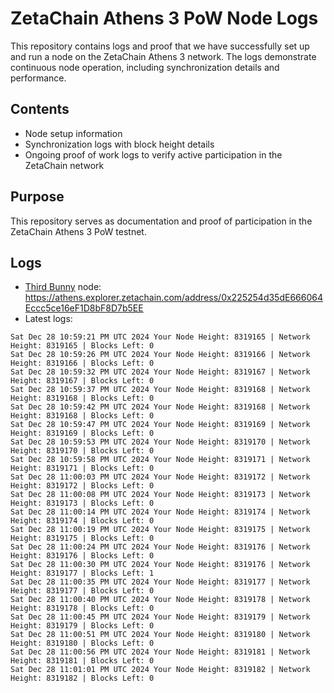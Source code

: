 # ZetaChain Athens 3 PoW Node Logs
This repository contains logs and proof that we have successfully set up and run a node on the ZetaChain Athens 3 network. The logs demonstrate continuous node operation, including synchronization details and performance.

## Contents
- Node setup information
- Synchronization logs with block height details
- Ongoing proof of work logs to verify active participation in the ZetaChain network

## Purpose
This repository serves as documentation and proof of participation in the ZetaChain Athens 3 PoW testnet.

## Logs

- [Third Bunny](https://thirdbunny.xyz/) node: https://athens.explorer.zetachain.com/address/0x225254d35dE666064Eccc5ce16eF1D8bF8D7b5EE
- Latest logs:
```
Sat Dec 28 10:59:21 PM UTC 2024 Your Node Height: 8319165 | Network Height: 8319165 | Blocks Left: 0
Sat Dec 28 10:59:26 PM UTC 2024 Your Node Height: 8319166 | Network Height: 8319166 | Blocks Left: 0
Sat Dec 28 10:59:32 PM UTC 2024 Your Node Height: 8319167 | Network Height: 8319167 | Blocks Left: 0
Sat Dec 28 10:59:37 PM UTC 2024 Your Node Height: 8319168 | Network Height: 8319168 | Blocks Left: 0
Sat Dec 28 10:59:42 PM UTC 2024 Your Node Height: 8319168 | Network Height: 8319168 | Blocks Left: 0
Sat Dec 28 10:59:47 PM UTC 2024 Your Node Height: 8319169 | Network Height: 8319169 | Blocks Left: 0
Sat Dec 28 10:59:53 PM UTC 2024 Your Node Height: 8319170 | Network Height: 8319170 | Blocks Left: 0
Sat Dec 28 10:59:58 PM UTC 2024 Your Node Height: 8319171 | Network Height: 8319171 | Blocks Left: 0
Sat Dec 28 11:00:03 PM UTC 2024 Your Node Height: 8319172 | Network Height: 8319172 | Blocks Left: 0
Sat Dec 28 11:00:08 PM UTC 2024 Your Node Height: 8319173 | Network Height: 8319173 | Blocks Left: 0
Sat Dec 28 11:00:14 PM UTC 2024 Your Node Height: 8319174 | Network Height: 8319174 | Blocks Left: 0
Sat Dec 28 11:00:19 PM UTC 2024 Your Node Height: 8319175 | Network Height: 8319175 | Blocks Left: 0
Sat Dec 28 11:00:24 PM UTC 2024 Your Node Height: 8319176 | Network Height: 8319176 | Blocks Left: 0
Sat Dec 28 11:00:30 PM UTC 2024 Your Node Height: 8319176 | Network Height: 8319177 | Blocks Left: 1
Sat Dec 28 11:00:35 PM UTC 2024 Your Node Height: 8319177 | Network Height: 8319177 | Blocks Left: 0
Sat Dec 28 11:00:40 PM UTC 2024 Your Node Height: 8319178 | Network Height: 8319178 | Blocks Left: 0
Sat Dec 28 11:00:45 PM UTC 2024 Your Node Height: 8319179 | Network Height: 8319179 | Blocks Left: 0
Sat Dec 28 11:00:51 PM UTC 2024 Your Node Height: 8319180 | Network Height: 8319180 | Blocks Left: 0
Sat Dec 28 11:00:56 PM UTC 2024 Your Node Height: 8319181 | Network Height: 8319181 | Blocks Left: 0
Sat Dec 28 11:01:01 PM UTC 2024 Your Node Height: 8319182 | Network Height: 8319182 | Blocks Left: 0
```
